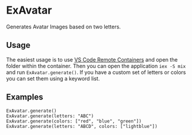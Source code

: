 # ExAvatar

Generates Avatar Images based on two letters. 

## Usage

The easiest usage is to use [VS Code Remote Containers](https://marketplace.visualstudio.com/items?itemName=ms-vscode-remote.remote-containers) and open the folder within the container. Then you can open the application `iex -S mix` and run `ExAvatar.generate()`. If you have a custom set of letters or colors you can set them using a keyword list. 

## Examples

```
ExAvatar.generate()
ExAvatar.generate(letters: "ABC")
ExAvatar.generate(colors: ["red", "blue", "green"])
ExAvatar.generate(letters: "ABCD", colors: ["lightblue"])
```